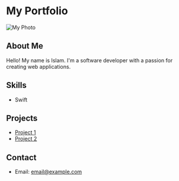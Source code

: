 # My Portfolio

![My Photo](https://avatars.githubusercontent.com/u/110059187?v=4&size=64)

## About Me
Hello! My name is Islam. I'm a software developer with a passion for creating web applications.

## Skills
- Swift

## Projects
- [Project 1](https://github.com/sadchill82/ImageFeed)
- [Project 2](https://github.com/sadchill82/MovieQuiz-ios)

## Contact
- Email: email@example.com
